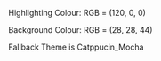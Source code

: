 Highlighting Colour:
  RGB = (120, 0, 0)

Background Colour:
  RGB = (28, 28, 44)

Fallback Theme is Catppucin_Mocha
